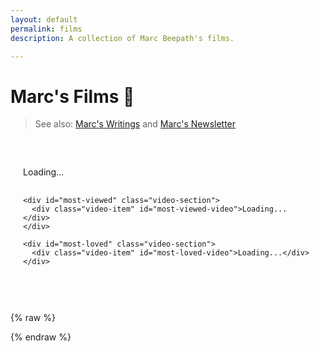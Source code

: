 ```yaml
---
layout: default
permalink: films
description: A collection of Marc Beepath's films.

---
```


# Marc's Films 🎥

> See also: [Marc's Writings](/writings) and [Marc's Newsletter](https://marcbeep.substack.com)

<!-- Inline CSS for Featured Videos -->
<style>
  .video-container {
    max-width: 800px;
    margin: 40px auto;
    text-align: left;
    padding: 20px;
  }
  .video-section {
    margin-bottom: 30px;
    width: 100%;
  }
  .video-item {
    display: flex;
    flex-direction: column;
    align-items: flex-start; /* Left-align items */
  }
  .video-item a {
    color: inherit;
    display: block;
    width: 100%;
  }
  .video-item img {
    width: 100%;
    height: auto;
    border-radius: 8px;
    margin-bottom: 5px;
  }
  .video-item p {
    font-size: 1.5em;
    margin: 5px 0;
    width: 100%;
  }
  /* Hide images on large screens */
  @media (min-width: 768px) {
    .video-item img {
      display: none;
    }
  }
</style>

<!-- Video Content Container -->
<div class="video-container">
  <div id="featured-videos">
    <div id="latest" class="video-section">
      <div class="video-item" id="latest-video">Loading...</div>
    </div>

    <div id="most-viewed" class="video-section">
      <div class="video-item" id="most-viewed-video">Loading...</div>
    </div>

    <div id="most-loved" class="video-section">
      <div class="video-item" id="most-loved-video">Loading...</div>
    </div>

  </div>
</div>

{% raw %}

<script>
  const API_KEY = "AIzaSyBP_ffszCIrC6efTQ_gyx3-mpCdyuDukPY";
  const CHANNEL_ID = "UCikA-2x66qt2odtnyuOEQCg";

  // Returns an HTML string for the video element and its badge.
  function createVideoElement(video, badgeText) {
    if (!video) return "";
    const videoId = video.id;
    const title = video.snippet.title;
    // Use optional chaining in case the thumbnail is missing.
    const thumbnail = video.snippet.thumbnails.medium?.url || "";
    const videoUrl = `https://www.youtube.com/watch?v=${videoId}`;
    return `
      <a href="${videoUrl}" target="_blank">
        ${thumbnail ? `<img src="${thumbnail}" alt="${title}">` : ""}
        <h3>${title}</h3>
      </a>
      <small>${badgeText}</small>
    `;
  }

  // Fetch the channel's uploads playlist ID.
  fetch(`https://www.googleapis.com/youtube/v3/channels?part=contentDetails&id=${CHANNEL_ID}&key=${API_KEY}`)
    .then(response => response.json())
    .then(data => {
      if (!data.items || data.items.length === 0) {
        throw new Error("Channel not found.");
      }
      return data.items[0].contentDetails.relatedPlaylists.uploads;
    })
    .then(uploadsPlaylistId => {
      // Fetch the latest 4 videos from the uploads playlist.
      return fetch(`https://www.googleapis.com/youtube/v3/playlistItems?part=snippet&maxResults=20&playlistId=${uploadsPlaylistId}&key=${API_KEY}`)
        .then(response => response.json())
        .then(playlistData => {
          const videoIds = playlistData.items
            .map(item => item.snippet.resourceId.videoId)
            .filter(id => id); // Remove any invalid IDs.
          if (videoIds.length === 0) throw new Error("No valid videos found.");
          return { videoIds, latestVideoId: videoIds[0] };
        });
    })
    .then(({ videoIds, latestVideoId }) => {
      // Fetch detailed info (snippet and statistics) for the videos.
      return fetch(`https://www.googleapis.com/youtube/v3/videos?part=snippet,statistics&id=${videoIds.join(",")}&key=${API_KEY}`)
        .then(response => response.json())
        .then(videoData => {
          const videos = videoData.items || [];

          // Determine the most recent, most viewed, and most loved videos.
          let latestVideo = videos.find(video => video.id === latestVideoId) || null;
          let mostViewedVideo = null;
          let mostLovedVideo = null;
          let highestViewCount = -1;
          let highestLoveRatio = -1;

          videos.forEach(video => {
            if (!video || !video.statistics) return;
            const stats = video.statistics;
            const viewCount = parseInt(stats.viewCount || "0", 10);
            const likeCount = parseInt(stats.likeCount || "0", 10);

            if (viewCount > highestViewCount) {
              highestViewCount = viewCount;
              mostViewedVideo = video;
            }

            const loveRatio = viewCount > 0 ? likeCount / viewCount : 0;
            if (loveRatio > highestLoveRatio) {
              highestLoveRatio = loveRatio;
              mostLovedVideo = video;
            }
          });

          // Fallbacks for missing data.
          if (!latestVideo) {
            document.getElementById("latest-video").textContent = "No recent videos available.";
            return;
          }
          if (!mostViewedVideo) mostViewedVideo = latestVideo;
          if (!mostLovedVideo) mostLovedVideo = latestVideo;

          // Determine relationships.
          const isMVSameAsLatest = latestVideo.id === mostViewedVideo.id;
          const isMLSameAsLatest = latestVideo.id === mostLovedVideo.id;
          const isMVSameAsML = mostViewedVideo.id === mostLovedVideo.id;

          // --- LOGIC IMPLEMENTATION ---
          // 1. Always show the most recent video.
          let latestBadgeText = "✅ Latest Film";
          let showMostViewed = true;
          let showMostLoved = true;

          if (isMVSameAsLatest && isMLSameAsLatest) {
            latestBadgeText += " (This was also my most viewed and loved)";
            showMostViewed = false;
            showMostLoved = false;
          } else if (isMVSameAsLatest && !isMLSameAsLatest) {
            latestBadgeText += " (This was also my most viewed)";
            showMostViewed = false;
          } else if (isMLSameAsLatest && !isMVSameAsLatest) {
            latestBadgeText += " (This was also my most loved)";
            showMostLoved = false;
          }

          document.getElementById("latest-video").innerHTML = createVideoElement(latestVideo, latestBadgeText);

          // 2. Next, show the most viewed video if it's not the same as the most recent.
          if (showMostViewed) {
            let mostViewedBadgeText = "🔥 Most Viewed";
            if (mostViewedVideo.id === mostLovedVideo.id) {
              mostViewedBadgeText += " (This was also my most loved)";
              showMostLoved = false;
            }
            document.getElementById("most-viewed-video").innerHTML = createVideoElement(mostViewedVideo, mostViewedBadgeText);
          } else {
            document.getElementById("most-viewed").style.display = "none";
          }

          // 3. Next, if the most loved video is not the same as both the most recent and most viewed, show it.
          if (showMostLoved) {
            document.getElementById("most-loved-video").innerHTML = createVideoElement(mostLovedVideo, "❤️ Most Loved");
          } else {
            document.getElementById("most-loved").style.display = "none";
          }
        });
    })
    .catch(error => {
      console.error("Error fetching videos:", error);
      document.getElementById("latest-video").textContent = "Error loading videos.";
      document.getElementById("most-viewed-video").textContent = "";
      document.getElementById("most-loved-video").textContent = "";
    });
</script>

{% endraw %}
